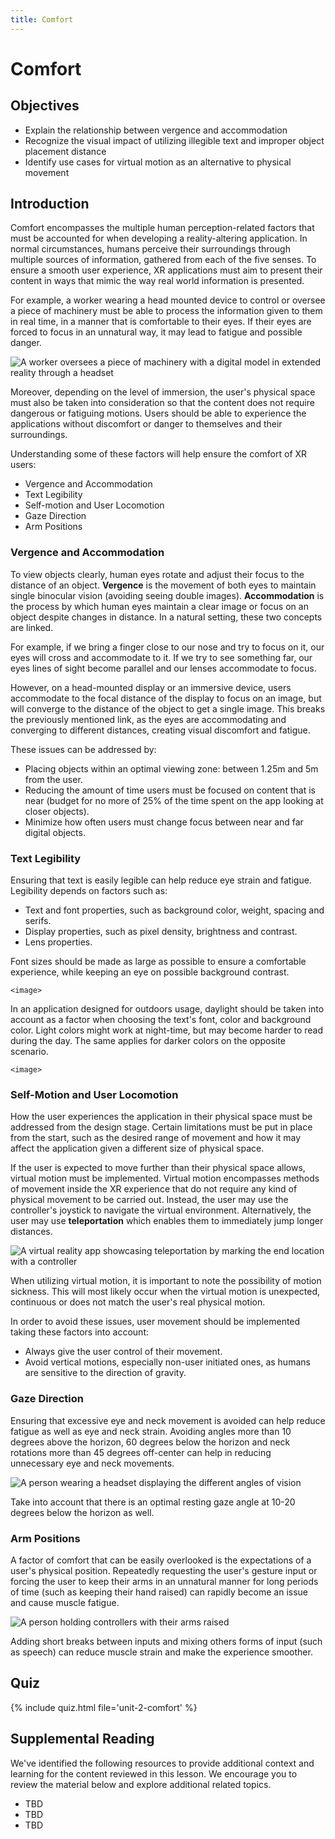 ```yaml
---
title: Comfort
---
```


# Comfort

## Objectives

- Explain the relationship between vergence and accommodation
- Recognize the visual impact of utilizing illegible text and improper object placement distance
- Identify use cases for virtual motion as an alternative to physical movement

## Introduction

Comfort encompasses the multiple human perception-related factors that must be accounted for when developing a reality-altering application. In normal circumstances, humans perceive their surroundings through multiple sources of information, gathered from each of the five senses. To ensure a smooth user experience, XR applications must aim to present their content in ways that mimic the way real world information is presented.

For example, a worker wearing a head mounted device to control or oversee a piece of machinery must be able to process the information given to them in real time, in a manner that is comfortable to their eyes. If their eyes are forced to focus in an unnatural way, it may lead to fatigue and possible danger.

![A worker oversees a piece of machinery with a digital model in extended reality through a headset](/assets/img/unit-2/worker-machinery.jpg)

Moreover, depending on the level of immersion, the user's physical space must also be taken into consideration  so that the content does not require dangerous or fatiguing motions. Users should be able to experience the applications without discomfort or danger to themselves and their surroundings.

Understanding some of these factors will help ensure the comfort of XR users:

- Vergence and Accommodation
- Text Legibility
- Self-motion and User Locomotion
- Gaze Direction
- Arm Positions

### Vergence and Accommodation

To view objects clearly, human eyes rotate and adjust their focus to the distance of an object. **Vergence** is the movement of both eyes to maintain single binocular vision (avoiding seeing double images). **Accommodation** is the process by which human eyes maintain a clear image or focus on an object despite changes in distance. In a natural setting, these two concepts are linked.

For example, if we bring a finger close to our nose and try to focus on it, our eyes will cross and accommodate to it. If we try to see something far, our eyes lines of sight become parallel and our lenses accommodate to focus.

However, on a head-mounted display or an immersive device, users accommodate to the focal distance of the display to focus on an image, but will converge to the distance of the object to get a single image. This breaks the previously mentioned link, as the eyes are accommodating and converging to different distances, creating visual discomfort and fatigue.

These issues can be addressed by:

- Placing objects within an optimal viewing zone: between 1.25m and 5m from the user.
- Reducing the amount of time users must be focused on content that is near (budget for no more of 25% of the time spent on the app looking at closer objects).
- Minimize how often users must change focus between near and far digital objects.

### Text Legibility

Ensuring that text is easily legible can help reduce eye strain and fatigue. Legibility depends on factors such as:

- Text and font properties, such as background color, weight, spacing and serifs.
- Display properties, such as pixel density, brightness and contrast.
- Lens properties.

Font sizes should be made as large as possible to ensure a comfortable experience, while keeping an eye on possible background contrast.

`<image>`

In an application designed for outdoors usage, daylight should be taken into account as a factor when choosing the text's font, color and background color. Light colors might work at night-time, but may become harder to read during the day. The same applies for darker colors on the opposite scenario.

`<image>`

### Self-Motion and User Locomotion

How the user experiences the application in their physical space must be addressed from the design stage. Certain limitations must be put in place from the start, such as the desired range of movement and how it may affect the application given a different size of physical space.

If the user is expected to move further than their physical space allows, virtual motion must be implemented. Virtual motion encompasses methods of movement inside the XR experience that do not require any kind of physical movement to be carried out. Instead, the user may use the controller's joystick to navigate the virtual environment. Alternatively, the user may use **teleportation** which enables them to immediately jump longer distances.

![A virtual reality app showcasing teleportation by marking the end location with a controller](/assets/img/unit-2/vr-teleportation.JPG)

When utilizing virtual motion, it is important to note the possibility of motion sickness. This will most likely occur when the virtual motion is unexpected, continuous or does not match the user's real physical motion.

In order to avoid these issues, user movement should be implemented taking these factors into account:

- Always give the user control of their movement.
- Avoid vertical motions, especially non-user initiated ones, as humans are sensitive to the direction of gravity.

### Gaze Direction

Ensuring that excessive eye and neck movement is avoided can help reduce fatigue as well as eye and neck strain. Avoiding angles more than 10 degrees above the horizon, 60 degrees below the horizon and neck rotations more than 45 degrees off-center can help in reducing unnecessary eye and neck movements.

![A person wearing a headset displaying the different angles of vision](/assets/img/unit-2/gaze-direction.png)

Take into account that there is an optimal resting gaze angle at 10-20 degrees below the horizon as well.

### Arm Positions

A factor of comfort that can be easily overlooked is the expectations of a user's physical position. Repeatedly requesting the user's gesture input or forcing the user to keep their arms in an unnatural manner for long periods of time (such as keeping their hand raised) can rapidly become an issue and cause muscle fatigue. 

![A person holding controllers with their arms raised](/assets/img/unit-2/arm-positioning.png)

Adding short breaks between inputs and mixing others forms of input (such as speech) can reduce muscle strain and make the experience smoother.

## Quiz

{% include quiz.html file='unit-2-comfort' %}

## Supplemental Reading

We've identified the following resources to provide additional context and learning for the content reviewed in this lesson. We encourage you to review the material below and explore additional related topics.

- TBD
- TBD
- TBD
